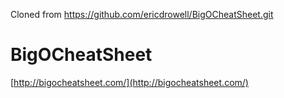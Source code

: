 Cloned from https://github.com/ericdrowell/BigOCheatSheet.git 

BigOCheatSheet
==============
[http://bigocheatsheet.com/](http://bigocheatsheet.com/)
